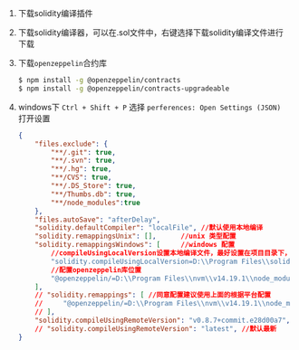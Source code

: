 1. 下载solidity编译插件

2. 下载solidity编译器，可以在.sol文件中，右键选择下载solidity编译文件进行下载

3. 下载`openzeppelin`合约库

   ```bash
   $ npm install -g @openzeppelin/contracts
   $ npm install -g @openzeppelin/contracts-upgradeable
   ```

4. windows下 `Ctrl + Shift + P` 选择 `perferences: Open Settings (JSON)` 打开设置

   ```json
   {
       "files.exclude": {
           "**/.git": true,
           "**/.svn": true,
           "**/.hg": true,
           "**/CVS": true,
           "**/.DS_Store": true,
           "**/Thumbs.db": true,
           "**/node_modules":true 
       },
       "files.autoSave": "afterDelay",
       "solidity.defaultCompiler": "localFile", //默认使用本地编译
       "solidity.remappingsUnix": [],      //unix 类型配置
       "solidity.remappingsWindows": [     //windows 配置
           //compileUsingLocalVersion设置本地编译文件，最好设置在项目目录下，测试在其他盘里会报错
           "solidity.compileUsingLocalVersion=D:\\Program Files\\solidity\\soljson-v0.8.7+commit.e28d00a7.js",
           //配置openzeppelin库位置
           "@openzeppelin/=D:\\Program Files\\nvm\\v14.19.1\\node_modules\\@openzeppelin" 
       ],
       // "solidity.remappings": [ //同意配置建议使用上面的根据平台配置
       //     "@openzeppelin/=D:\\Program Files\\nvm\\v14.19.1\\node_modules\\@openzeppelin"
       // ],
       "solidity.compileUsingRemoteVersion": "v0.8.7+commit.e28d00a7", //配置远程编译版本
       // "solidity.compileUsingRemoteVersion": "latest", //默认最新
   }
   ```

   

